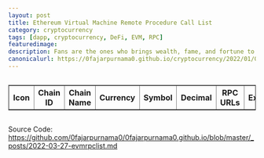 ```yaml
---
layout: post
title: Ethereum Virtual Machine Remote Procedure Call List
category: cryptocurrency
tags: [dapp, cryptocurrency, DeFi, EVM, RPC]
featuredimage: 
description: Fans are the ones who brings wealth, fame, and fortune to these stars. Without fans, they are nothing, and yet receives absolutely nothing.
canonicalurl: https://0fajarpurnama0.github.io/cryptocurrency/2022/01/07/jetcoin-fans-rewarded
---
```

<div style="overflow-x:auto;">
	<table id="smart-chains" border>
	  <tr>
		<th>Icon</th>
		<th>Chain ID</th>
		<th>Chain Name</th>
		<th>Currency</th>
		<th>Symbol</th>
		<th>Decimal</th>
		<th>RPC URLs</th>
		<th>Explorers</th>
		<th>Reference</th>
		<th>Metamask</th>
	  </tr>
	</table>
</div>
<script>
  const evmrpcjson = new XMLHttpRequest();
  evmrpcjson.onload = function() {
    const chains = JSON.parse(this.responseText);
    let getrpcurls = "";
    let getblockexplorerurls = "";
    for (let chain in chains) {
      for (let i = 0; i < chains[chain].params[0].rpcUrls.length; i++) {
        getrpcurls += '<a href="'+chains[chain].params[0].rpcUrls[i]+'"target="_blank">'+chains[chain].params[0].rpcUrls[i]+'</a>,';
      }
      for (let i = 0; i < chains[chain].params[0].blockExplorerUrls.length; i++) {
        getblockexplorerurls += '<a href="'+chains[chain].params[0].blockExplorerUrls[i]+'"target="_blank">'+chains[chain].params[0].blockExplorerUrls[i]+'</a>,';
      }
      document.getElementById("smart-chains").innerHTML += `
	<tr>
		<td><img style="height: 1em;" src="`+chains[chain].params[0].iconUrls[0]+`"\></td>
			<td>` + chains[chain].params[0].chainId + `</td>
			<td>` + chains[chain].params[0].chainName + `</td>
			<td>` + chains[chain].params[0].nativeCurrency.name + `</td>
			<td>` + chains[chain].params[0].nativeCurrency.symbol + `</td>
			<td>` + chains[chain].params[0].nativeCurrency.decimals + `</td>
			<td>` + getrpcurls + `</td>
			<td>` + getblockexplorerurls + `</td>
			<td><a href="` + chains[chain].reference + `"target="_blank">` + chains[chain].reference + `</a></td>
			<td>
				<button onclick="addchainmetamask('` + chain + `')">Add
					<img style="height: 1em;" src="https://raw.githubusercontent.com/MetaMask/brand-resources/master/SVG/metamask-fox.svg"/>
				</button>
			</td>
		</tr>
`;
      getrpcurls = "";
      getblockexplorerurls = "";
    }
  }
  evmrpcjson.open("GET", "https://0fajarpurnama0.github.io/assets/json/evmrpc.json");
  evmrpcjson.send();

  function addchainmetamask(chain) {
    evmrpcjson.onload = async function() {
      chains = JSON.parse(this.responseText);
      let params = chains[chain].params;
      await ethereum.request({
        method: 'wallet_addEthereumChain',
        params
      });
    }
    evmrpcjson.open("GET", "https://0fajarpurnama0.github.io/assets/json/evmrpc.json");
    evmrpcjson.send();
  }
</script>
<p>Source Code: <a href="http://mellow.link/9A1ce">https://github.com/0fajarpurnama0/0fajarpurnama0.github.io/blob/master/_posts/2022-03-27-evmrpclist.md</a>
</p>